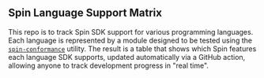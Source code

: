 ## Spin Language Support Matrix

This repo is to track Spin SDK support for various programming languages.  Each
language is represented by a module designed to be tested using the
[`spin-conformance`](https://github.com/fermyon/spin/tree/main/crates/conformance)
utility.  The result is a table that shows which Spin features each language SDK
supports, updated automatically via a GitHub action, allowing anyone to track
development progress in "real time".
